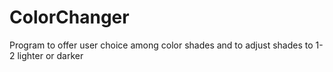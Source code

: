 # ColorChanger
Program to offer user choice among color shades and to adjust shades to 1-2 lighter or darker
